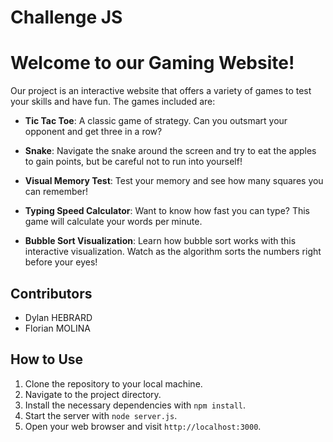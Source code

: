# Challenge JS

# Welcome to our Gaming Website!

Our project is an interactive website that offers a variety of games to test your skills and have fun. The games included are:

- **Tic Tac Toe**: A classic game of strategy. Can you outsmart your opponent and get three in a row?

- **Snake**: Navigate the snake around the screen and try to eat the apples to gain points, but be careful not to run into yourself!

- **Visual Memory Test**: Test your memory and see how many squares you can remember!

- **Typing Speed Calculator**: Want to know how fast you can type? This game will calculate your words per minute.

- **Bubble Sort Visualization**: Learn how bubble sort works with this interactive visualization. Watch as the algorithm sorts the numbers right before your eyes!

## Contributors

- Dylan HEBRARD
- Florian MOLINA

## How to Use

1. Clone the repository to your local machine.
2. Navigate to the project directory.
3. Install the necessary dependencies with `npm install`.
4. Start the server with `node server.js`.
5. Open your web browser and visit `http://localhost:3000`.
